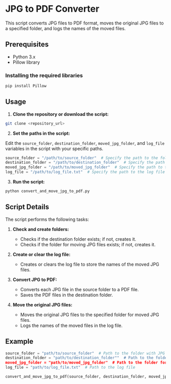 
# JPG to PDF Converter

This script converts JPG files to PDF format, moves the original JPG files to a specified folder, and logs the names of the moved files.

## Prerequisites

- Python 3.x
- Pillow library

### Installing the required libraries

```sh
pip install Pillow
```

## Usage

1. **Clone the repository or download the script:**

```sh
git clone <repository_url>
```

2. **Set the paths in the script:**

Edit the `source_folder`, `destination_folder`, `moved_jpg_folder`, and `log_file` variables in the script with your specific paths.

```python
source_folder = "/path/to/source_folder"  # Specify the path to the folder with JPG files
destination_folder = "/path/to/destination_folder"  # Specify the path to the destination folder
moved_jpg_folder = "/path/to/moved_jpg_folder"  # Specify the path to the folder for moving JPG files
log_file = "/path/to/log_file.txt"  # Specify the path to the log file
```

3. **Run the script:**

```sh
python convert_and_move_jpg_to_pdf.py
```

## Script Details

The script performs the following tasks:

1. **Check and create folders:**
   - Checks if the destination folder exists; if not, creates it.
   - Checks if the folder for moving JPG files exists; if not, creates it.

2. **Create or clear the log file:**
   - Creates or clears the log file to store the names of the moved JPG files.

3. **Convert JPG to PDF:**
   - Converts each JPG file in the source folder to a PDF file.
   - Saves the PDF files in the destination folder.

4. **Move the original JPG files:**
   - Moves the original JPG files to the specified folder for moved JPG files.
   - Logs the names of the moved files in the log file.

## Example

```python
source_folder = "path/to/source_folder"  # Path to the folder with JPG files
destination_folder = "path/to/destination_folder""  # Path to the folder for saving PDF files
moved_jpg_folder = "path/to/moved_jpg_folder"  # Path to the folder for moving JPG files
log_file = "path/to/log_file.txt"  # Path to the log file

convert_and_move_jpg_to_pdf(source_folder, destination_folder, moved_jpg_folder, log_file)
```

